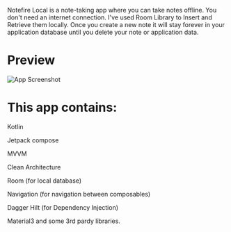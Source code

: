 Notefire Local is a note-taking app where you can take notes offline. You don't need an internet connection. I've used Room Library to Insert and Retrieve them locally. Once you create a new note it will stay forever in your application database until you delete your note or application data.


# Preview

![App Screenshot](https://i.hizliresim.com/dfo0nnr.png)


# This app contains: 


Kotlin

Jetpack compose

MVVM

Clean Architecture

Room (for local database)

Navigation (for navigation between composables)

Dagger Hilt (for Dependency Injection)

Material3 and some 3rd pardy libraries.
